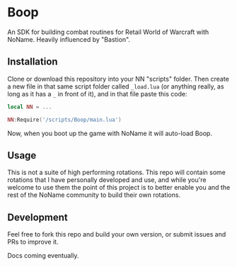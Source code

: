 # Boop

An SDK for building combat routines for Retail World of Warcraft with NoName. Heavily influenced by "Bastion".

## Installation

Clone or download this repository into your NN "scripts" folder. Then create a new file in that same script folder called `_load.lua` (or anything really, as long as it has a `_` in front of it), and in that file paste this code:

```lua
local NN = ... 

NN:Require('/scripts/Boop/main.lua')
```

Now, when you boot up the game with NoName it will auto-load Boop.

## Usage

This is not a suite of high performing rotations. This repo will contain some rotations that I have personally developed and use, and while you're welcome to use them the point of this project is to better enable you and the rest of the NoName community to build their own rotations.

## Development

Feel free to fork this repo and build your own version, or submit issues and PRs to improve it.

Docs coming eventually.